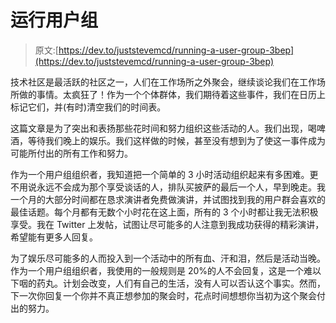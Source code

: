 # 运行用户组

> 原文:[https://dev.to/juststevemcd/running-a-user-group-3bep](https://dev.to/juststevemcd/running-a-user-group-3bep)

技术社区是最活跃的社区之一，人们在工作场所之外聚会，继续谈论我们在工作场所做的事情。太疯狂了！作为一个个体群体，我们期待着这些事件，我们在日历上标记它们，并(有时)清空我们的时间表。

这篇文章是为了突出和表扬那些花时间和努力组织这些活动的人。我们出现，喝啤酒，等待我们晚上的娱乐。我们这样做的时候，甚至没有想到为了使这一事件成为可能所付出的所有工作和努力。

作为一个用户组组织者，我知道把一个简单的 3 小时活动组织起来有多困难。更不用说永远不会成为那个享受谈话的人，排队买披萨的最后一个人，早到晚走。我一个月的大部分时间都在恳求演讲者免费做演讲，并试图找到我的用户群会喜欢的最佳话题。每个月都有无数个小时花在这上面，所有的 3 个小时都让我无法积极享受。我在 Twitter 上发帖，试图让尽可能多的人注意到我成功获得的精彩演讲，希望能有更多人回复。

为了娱乐尽可能多的人而投入到一个活动中的所有血、汗和泪，然后是活动当晚。作为一个用户组组织者，我使用的一般规则是 20%的人不会回复，这是一个难以下咽的药丸。计划会改变，人们有自己的生活，没有人可以否认这个事实。然而，下一次你回复一个你并不真正想参加的聚会时，花点时间想想你当初为这个聚会付出的努力。